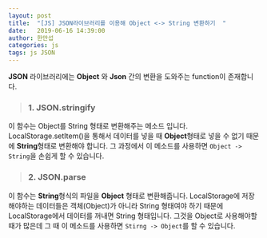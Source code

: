 ```yaml
---
layout: post
title:  "[JS] JSON라이브러리를 이용해 Object <-> String 변환하기  "
date:   2019-06-16 14:39:00
author: 한만섭
categories: js
tags: js JSON 
---
```


**JSON** 라이브러리에는 **Object** 와 **Json** 간의 변환을 도와주는 function이 존재합니다.  


> ### 1. JSON.stringify
   이 함수는 Object를 String 형태로 변환해주는 메소드 입니다. LocalStorage.setItem()을 통해서 데이터를 넣을 때 **Object**형태로 넣을 수 없기 
   때문에 **String**형태로 변환해야 합니다. 그 과정에서 이 메소드를 사용하면 `Object -> String`을 손쉽게 할 수 있습니다.


> ### 2. JSON.parse
  이 함수는 **String**형식의 파일을 **Object** 형태로 변환해줍니다. LocalStorage에 저장해야하는 데이터들은 객체(Object)가 아니라 String 형태여야
  하기 때문에 LocalStorage에서 데이터를 꺼내면 String 형태입니다. 그것을 Object로 사용해야할 때가 많은데 그 때 이 메소드를 사용하면 
  `Stirng -> Object`를 할 수 있습니다. 

